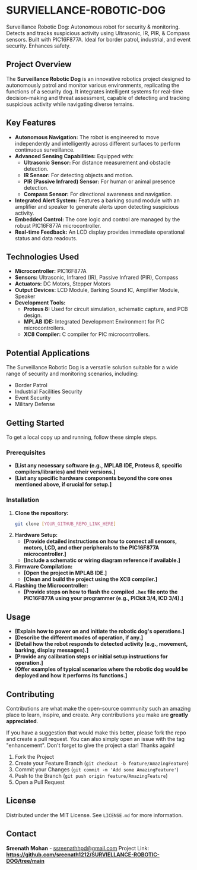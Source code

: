 # SURVIELLANCE-ROBOTIC-DOG
Surveillance Robotic Dog: Autonomous robot for security &amp; monitoring. Detects and tracks suspicious activity using Ultrasonic, IR, PIR, &amp; Compass sensors. Built with PIC16F877A. Ideal for border patrol, industrial, and event security. Enhances safety.


## Project Overview

The **Surveillance Robotic Dog** is an innovative robotics project designed to autonomously patrol and monitor various environments, replicating the functions of a security dog. It integrates intelligent systems for real-time decision-making and threat assessment, capable of detecting and tracking suspicious activity while navigating diverse terrains.

## Key Features

* **Autonomous Navigation:** The robot is engineered to move independently and intelligently across different surfaces to perform continuous surveillance.
* **Advanced Sensing Capabilities:** Equipped with:
    * **Ultrasonic Sensor:** For distance measurement and obstacle detection.
    * **IR Sensor:** For detecting objects and motion.
    * **PIR (Passive Infrared) Sensor:** For human or animal presence detection.
    * **Compass Sensor:** For directional awareness and navigation.
* **Integrated Alert System:** Features a barking sound module with an amplifier and speaker to generate alerts upon detecting suspicious activity.
* **Embedded Control:** The core logic and control are managed by the robust PIC16F877A microcontroller.
* **Real-time Feedback:** An LCD display provides immediate operational status and data readouts.

## Technologies Used

* **Microcontroller:** PIC16F877A
* **Sensors:** Ultrasonic, Infrared (IR), Passive Infrared (PIR), Compass
* **Actuators:** DC Motors, Stepper Motors
* **Output Devices:** LCD Module, Barking Sound IC, Amplifier Module, Speaker
* **Development Tools:**
    * **Proteus 8:** Used for circuit simulation, schematic capture, and PCB design.
    * **MPLAB IDE:** Integrated Development Environment for PIC microcontrollers.
    * **XC8 Compiler:** C compiler for PIC microcontrollers.

## Potential Applications

The Surveillance Robotic Dog is a versatile solution suitable for a wide range of security and monitoring scenarios, including:

* Border Patrol
* Industrial Facilities Security
* Event Security
* Military Defense

## Getting Started

To get a local copy up and running, follow these simple steps.

### Prerequisites

* **[List any necessary software (e.g., MPLAB IDE, Proteus 8, specific compilers/libraries) and their versions.]**
* **[List any specific hardware components beyond the core ones mentioned above, if crucial for setup.]**

### Installation

1.  **Clone the repository:**
    ```bash
    git clone [YOUR_GITHUB_REPO_LINK_HERE]
    ```
2.  **Hardware Setup:**
    * **[Provide detailed instructions on how to connect all sensors, motors, LCD, and other peripherals to the PIC16F877A microcontroller.]**
    * **[Include a schematic or wiring diagram reference if available.]**
3.  **Firmware Compilation:**
    * **[Open the project in MPLAB IDE.]**
    * **[Clean and build the project using the XC8 compiler.]**
4.  **Flashing the Microcontroller:**
    * **[Provide steps on how to flash the compiled `.hex` file onto the PIC16F877A using your programmer (e.g., PICkit 3/4, ICD 3/4).]**

## Usage

* **[Explain how to power on and initiate the robotic dog's operations.]**
* **[Describe the different modes of operation, if any.]**
* **[Detail how the robot responds to detected activity (e.g., movement, barking, display messages).]**
* **[Provide any calibration steps or initial setup instructions for operation.]**
* **[Offer examples of typical scenarios where the robotic dog would be deployed and how it performs its functions.]**

## Contributing

Contributions are what make the open-source community such an amazing place to learn, inspire, and create. Any contributions you make are **greatly appreciated**.

If you have a suggestion that would make this better, please fork the repo and create a pull request. You can also simply open an issue with the tag "enhancement". Don't forget to give the project a star! Thanks again!

1.  Fork the Project
2.  Create your Feature Branch (`git checkout -b feature/AmazingFeature`)
3.  Commit your Changes (`git commit -m 'Add some AmazingFeature'`)
4.  Push to the Branch (`git push origin feature/AmazingFeature`)
5.  Open a Pull Request

## License

Distributed under the MIT License. See `LICENSE.md` for more information.

## Contact

**Sreenath Mohan** - ssreenathhpd@gmail.com
Project Link: **https://github.com/sreenath1212/SURVIELLANCE-ROBOTIC-DOG/tree/main**

